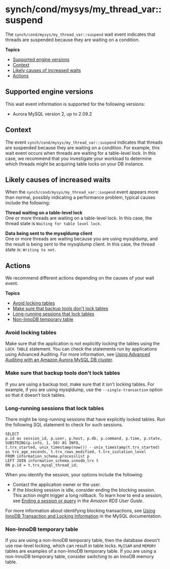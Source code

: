 # synch/cond/mysys/my\_thread\_var::suspend<a name="ams-waits.suspend"></a>

The `synch/cond/mysys/my_thread_var::suspend` wait event indicates that threads are suspended because they are waiting on a condition\.

**Topics**
+ [Supported engine versions](#ams-waits.suspend.context.supported)
+ [Context](#ams-waits.suspend.context)
+ [Likely causes of increased waits](#ams-waits.suspend.causes)
+ [Actions](#ams-waits.suspend.actions)

## Supported engine versions<a name="ams-waits.suspend.context.supported"></a>

This wait event information is supported for the following versions:
+ Aurora MySQL version 2, up to 2\.09\.2

## Context<a name="ams-waits.suspend.context"></a>

The event `synch/cond/mysys/my_thread_var::suspend` indicates that threads are suspended because they are waiting on a condition\. For example, this wait event occurs when threads are waiting for a table\-level lock\. In this case, we recommend that you investigate your workload to determine which threads might be acquiring table locks on your DB instance\.

## Likely causes of increased waits<a name="ams-waits.suspend.causes"></a>

When the `synch/cond/mysys/my_thread_var::suspend` event appears more than normal, possibly indicating a performance problem, typical causes include the following:

**Thread waiting on a table\-level lock**  
One or more threads are waiting on a table\-level lock\. In this case, the thread state is `Waiting for table level lock`\.

**Data being sent to the mysqldump client**  
One or more threads are waiting because you are using mysqldump, and the result is being sent to the mysqldump client\. In this case, the thread state is: `Writing to net`\.

## Actions<a name="ams-waits.suspend.actions"></a>

We recommend different actions depending on the causes of your wait event\.

**Topics**
+ [Avoid locking tables](#ams-waits.suspend.actions.locks)
+ [Make sure that backup tools don't lock tables](#ams-waits.suspend.actions.mysqldump)
+ [Long\-running sessions that lock tables](#ams-waits.suspend.actions.long-running-sessions)
+ [Non\-InnoDB temporary table](#ams-waits.suspend.actions.enable-pfs)

### Avoid locking tables<a name="ams-waits.suspend.actions.locks"></a>

Make sure that the application is not explicitly locking the tables using the `LOCK TABLE` statement\. You can check the statements run by applications using Advanced Auditing\. For more information, see [Using Advanced Auditing with an Amazon Aurora MySQL DB cluster](AuroraMySQL.Auditing.md)\.

### Make sure that backup tools don't lock tables<a name="ams-waits.suspend.actions.mysqldump"></a>

If you are using a backup tool, make sure that it isn't locking tables\. For example, if you are using mysqldump, use the `--single-transaction` option so that it doesn't lock tables\. 

### Long\-running sessions that lock tables<a name="ams-waits.suspend.actions.long-running-sessions"></a>

There might be long\-running sessions that have explicitly locked tables\. Run the following SQL statement to check for such sessions\.

```
SELECT 
p.id as session_id, p.user, p.host, p.db, p.command, p.time, p.state, 
SUBSTRING(p.info, 1, 50) AS INFO, 
t.trx_started, unix_timestamp(now()) - unix_timestamp(t.trx_started) as trx_age_seconds, t.trx_rows_modified, t.trx_isolation_level
FROM information_schema.processlist p 
LEFT JOIN information_schema.innodb_trx t 
ON p.id = t.trx_mysql_thread_id;
```

When you identify the session, your options include the following:
+ Contact the application owner or the user\.
+ If the blocking session is idle, consider ending the blocking session\. This action might trigger a long rollback\. To learn how to end a session, see [Ending a session or query](https://docs.aws.amazon.com/AmazonRDS/latest/UserGuide/Appendix.MySQL.CommonDBATasks.html#Appendix.MySQL.CommonDBATasks.End) in the *Amazon RDS User Guide*\.

For more information about identifying blocking transactions, see [Using InnoDB Transaction and Locking Information](https://dev.mysql.com/doc/refman/5.7/en/innodb-information-schema-examples.html) in the MySQL documentation\.

### Non\-InnoDB temporary table<a name="ams-waits.suspend.actions.enable-pfs"></a>

If you are using a non\-InnoDB temporary table, then the database doesn't use row\-level locking, which can result in table locks\. `MyISAM` and `MEMORY` tables are examples of a non\-InnoDB temporary table\. If you are using a non\-InnoDB temporary table, consider switching to an InnoDB memory table\.